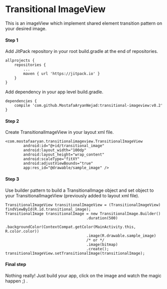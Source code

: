 # Transitional ImageView

This is an imageView which implement shared element transition pattern on your desired image. 

#### Step 1

Add JitPack repository in your root build.gradle at the end of repositories.

    allprojects {
        repositories {
    	    ...
    	    maven { url 'https://jitpack.io' }
        }
    }
   
Add dependency in your app level build.gradle.

    dependencies {
        compile 'com.github.MostafaAryanNejad:transitional-imageview:v0.2'
    }

#### Step 2
Create TransitionalImageView in your layout xml file.

    <com.mostafaaryan.transitionalimageview.TransitionalImageView
            android:id="@+id/transitional_image"
            android:layout_width="100dp"
            android:layout_height="wrap_content"
            android:scaleType="fitXY"
            android:adjustViewBounds="true"
            app:res_id="@drawable/sample_image" />
            
#### Step 3
Use builder pattern to build a TransitionalImage object and set object to your TransitionalImageView (previously added to layout xml file).

    TransitionalImageView transitionalImageView = (TransitionalImageView) findViewById(R.id.transitional_image);
    TransitionalImage transitionalImage = new TransitionalImage.Builder()
                                        .duration(500)
                                        .backgroundColor(ContextCompat.getColor(MainActivity.this, R.color.color))
                                        .image(R.drawable.sample_image)
                                        /* or */
                                        .image(bitmap)
                                        .create();
    transitionalImageView.setTransitionalImage(transitionalImage);
    
#### Final step
Nothing really! Just build your app, click on the image and watch the magic happen ;) .